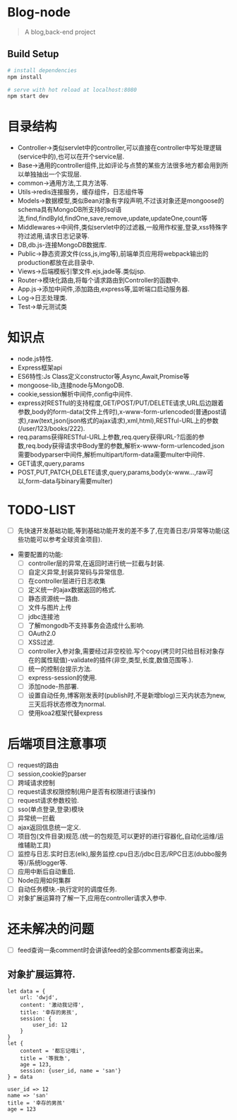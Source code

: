 # Blog-node

> A blog,back-end project

## Build Setup

``` bash
# install dependencies
npm install

# serve with hot reload at localhost:8080
npm start dev
```

# 目录结构
- Controller->类似servlet中的controller,可以直接在controller中写处理逻辑(service中的),也可以在开个service层.
- Base->通用的controller组件,比如评论与点赞的某些方法很多地方都会用到所以单独抽出一个实现层.
- common->通用方法,工具方法等.
- Utils->redis连接服务，缓存组件，日志组件等
- Models->数据模型,类似Bean对象有字段声明,不过该对象还是mongoose的schema具有MongoDB所支持的sql语法,find,findById,findOne,save,remove,update,updateOne,count等
- Middlewares->中间件,类似servlet中的过滤器,一般用作权鉴,登录,xss特殊字符过滤用,请求日志记录等.
- DB,db.js-连接MongoDB数据库.
- Public->静态资源文件(css,js,img等),前端单页应用将webpack输出的production都放在此目录中.
- Views->后端模板引擎文件.ejs,jade等.类似jsp.
- Router->模块化路由,将每个请求路由到Controller的函数中.
- App.js->添加中间件,添加路由,express等,监听端口启动服务器.
- Log->日志处理类.
- Test->单元测试类

# 知识点
- node.js特性.
- Express框架api
- ES6特性:Js Class定义constructor等,Async,Await,Promise等
- mongoose-lib,连接node与MongoDB.
- cookie,session解析中间件,config中间件.
- express对RESTful的支持程度,GET/POST/PUT/DELETE请求,URL后边跟着参数,body的form-data(文件上传时),x-www-form-urlencoded(普通post请求),raw(text,json(json格式的ajax请求),xml,html),RESTful-URL上的参数(/user/123/books/222).
- req.params获得RESTful-URL上参数,req.query获得URL-?后面的参数,req.body获得请求中Body里的参数,解析x-www-form-urlencoded,json需要bodyparser中间件,解析multipart/form-data需要multer中间件.
- GET请求,query,params
- POST,PUT,PATCH,DELETE请求,query,params,body(x-www...,raw可以,form-data与binary需要multer)

# TODO-LIST
- [ ] 先快速开发基础功能,等到基础功能开发的差不多了,在完善日志/异常等功能(这些功能可以参考全球资金项目).
- 需要配置的功能:
    + [ ] controller层的异常,在返回时进行统一拦截与封装.
    + [ ] 自定义异常,封装异常码与异常信息.
    + [ ] 在controller层进行日志收集
    + [ ] 定义统一的ajax数据返回的格式.
    + [ ] 静态资源统一路由.
    + [ ] 文件与图片上传
    + [ ] jdbc连接池
    + [ ] 了解mongodb不支持事务会造成什么影响.
    + [ ] OAuth2.0
    + [ ] XSS过滤.
    + [ ] controller入参对象,需要经过非空校验.写个copy(拷贝时只给目标对象存在的属性赋值)-validate的插件(非空,类型,长度,数值范围等.).
    + [ ] 统一的控制台提示方法.
    + [ ] express-session的使用.
    + [ ] 添加node-热部署.
    + [ ] 设置自动任务,博客刚发表时(publish时,不是新增blog)三天内状态为new,三天后将状态修改为normal.
    + [ ] 使用koa2框架代替express

# 后端项目注意事项
- [ ] request的路由
- [ ] session,cookie的parser
- [ ] 跨域请求控制
- [ ] request请求权限控制(用户是否有权限进行该操作)
- [ ] request请求参数校验.
- [ ] sso(单点登录,登录)模块
- [ ] 异常统一拦截
- [ ] ajax返回信息统一定义.
- [ ] 项目包(文件目录)规范.(统一的包规范,可以更好的进行容器化,自动化运维/运维辅助工具)
- [ ] 监控与日志.实时日志(elk),服务监控.cpu日志/jdbc日志/RPC日志(dubbo服务等)/系统logger等.
- [ ] 应用中断后自动重启.
- [ ] Node应用如何集群
- [ ] 自动任务模块.-执行定时的调度任务.
- [ ] 对象扩展运算符了解一下,应用在controller请求入参中.

# 还未解决的问题
- [ ] feed查询一条comment时会讲该feed的全部comments都查询出来。


## 对象扩展运算符.
```
let data = {
    url: 'dwjd',
    content: '激动我记得',
    title: '幸存的男孩',
    session: {
        user_id: 12
    }
}
let {
    content = '都忘记哦i',
    title = '等我急',
    age = 123,
    session: {user_id, name = 'san'}
} = data

user_id => 12
name => 'san'
title = '幸存的男孩'
age = 123
```